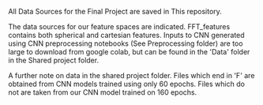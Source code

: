 All Data Sources for the Final Project are saved in This repository.

The data sources for our feature spaces are indicated. FFT_features contains both spherical and cartesian features. Inputs to CNN generated using CNN preprocessing notebooks (See Preprocessing folder) are too large to download from google colab, but can be found in the 'Data' folder in the Shared project folder.

A further note on data in the shared project folder. Files which end in 'F' are obtained from CNN models trained using only 60 epochs. Files which do not are taken from our CNN model trained on 160 epochs.
